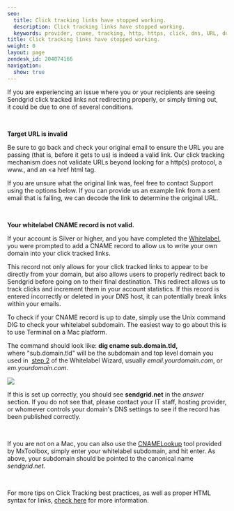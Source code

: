 ```yaml
---
seo:
  title: Click tracking links have stopped working.
  description: Click tracking links have stopped working.
  keywords: provider, cname, tracking, http, https, click, dns, URL, domain, new, redirect, links, stopped, working, syntax, website, hosting, broken, change
title: Click tracking links have stopped working.
weight: 0
layout: page
zendesk_id: 204074166
navigation:
  show: true
---
```


If you are experiencing an issue where you or your recipients are seeing Sendgrid click tracked links not redirecting properly, or simply timing out, it&nbsp;could be due to one&nbsp;of several conditions.

&nbsp;

**Target URL is invalid&nbsp;**

Be sure to go back and check your original email to ensure the URL&nbsp;you are passing (that is, before it gets to us) is indeed a valid link. Our click tracking mechanism does not validate URLs beyond looking for a http(s) protocol, a www., and an <a href html tag.

If you are unsure what the original link was, feel free to contact Support using the options below. If you can provide us an example link from a sent email that is failing, we can decode the link to determine the original URL.&nbsp;

&nbsp;

**Your whitelabel CNAME record is not valid.**

If your account is Silver or higher, and you have completed&nbsp;the [Whitelabel](https://sendgrid.com/whitelabel/wizard/page/2), you were prompted to add a CNAME record to allow us to write your own domain into your click tracked links.

This record not only allows for your click tracked links to appear to be directly from your domain, but also allows users to properly redirect back to Sendgrid before going on to their final destination. This redirect allows us to track clicks and increment them in your account statistics. If this record is entered&nbsp;incorrectly&nbsp;or deleted in your DNS host, it can potentially break links within your emails.&nbsp;

To check if your CNAME record is up to date, simply use the Unix command DIG to check your whitelabel subdomain. The easiest way to go about this is to use Terminal on a Mac platform.&nbsp;

The command should look like: **dig cname sub.domain.tld,** where&nbsp;"sub.domain.tld" will be the subdomain and top level domain you used in&nbsp; [step 2](https://sendgrid.com/whitelabel/wizard/page/2) of the Whitelabel Wizard, usually _email.yourdomain.com_, or _em.yourdomain.com_.

![]({{root_url}}/images/terminaldigcname.png)

If this is set up correctly, you should see **sendgrid.net** in the _answer_ section. If you do not see that, please contact your IT staff, hosting provider, or whomever controls your domain's DNS settings to see if the record has been published correctly.&nbsp;

&nbsp;

If you are not on a Mac, you can also use the [CNAMELookup](http://mxtoolbox.com/CNAMELookup.aspx) tool provided by MxToolbox, simply enter your whitelabel subdomain, and hit enter. As above, your subdomain should be pointed to the canonical name _sendgrid.net._

&nbsp;

For more tips&nbsp;on Click Tracking best practices, as well as&nbsp;proper HTML syntax for links, [check here](/hc/en-us/articles/200181448) for more information.&nbsp;

